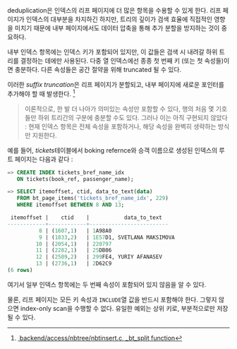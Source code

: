 
deduplication은 인덱스의 리프 페이지에 더 많은 항목을 수용할 수 있게 한다. 
리프 페이지가 인덱스의 대부분을 차지하긴 하지만, 트리의 깊이가 검색 효율에 직접적인 영향을 미치기 때문에 내부 페이지에서도 데이터 압축을 통해 추가 분할을 방지하는 것이 중요하다.

내부 인덱스 항목에는 인덱스 키가 포함되어 있지만, 이 값들은 검색 시 내려갈 하위 트리를 결정하는 데에만 사용된다. 다중 열 인덱스에선 종종 첫 번째 키 (또는 첫 속성들)이면 충분하다. 다른 속성들은 공간 절약을 위해 truncated 될 수 있다.

이러한 *suffix truncation*은 리프 페이지가 분할되고, 내부 페이지에 새로운 포인터를 추가해야 할 때 발생한다. [^1]

> 이론적으로, 한 발 더 나아가 의미있는 속성만 포함할 수 있다, 행의 처음 몇 기호들만 하위 트리간의 구분에 충분할 수도 있다. 그러나 이는 아직 구현되지 않았다 : 현재 인덱스 항목은 전체 속성을 포함하거나, 해당 속성을 완벽히 생략하는 방식만 지원한다.

예를 들어, *tickets*테이블에서 boking refernce와 승객 이름으로 생성된 인덱스의 루트 페이지는 다음과 같다 : 

```sql
=> CREATE INDEX tickets_bref_name_idx
   ON tickets(book_ref, passenger_name);

=> SELECT itemoffset, ctid, data_to_text(data)
   FROM bt_page_items('tickets_bref_name_idx', 229)
   WHERE itemoffset BETWEEN 8 AND 13;

 itemoffset |    ctid    |           data_to_text
------------+------------+-------------------------
          8 | (1607,1)   | 1A98A0
          9 | (1833,2)   | 1E57D1, SVETLANA MAKSIMOVA
         10 | (2054,1)   | 220797
         11 | (2282,1)   | 25DB06
         12 | (2509,2)   | 299FE4, YURIY AFANASEV
         13 | (2736,1)   | 2D62C9
(6 rows)
```

여기서 일부 인덱스 항목에는 두 번째 속성이 포함되어 있지 않음을 알 수 있다.

물론, 리프 페이지는 모든 키 속성과 `INCLUDE`열 값을 반드시 포함해야 한다. 그렇지 않으면 index-only scan을 수행할 수 없다.
유일한 예외는 상위 키로, 부분적으로만 저장될 수 있다.





[^1]:[ backend/access/nbtree/nbtinsert.c, _bt_split function](https://git.postgresql.org/gitweb/?p=postgresql.git;a=blob;f=src/backend/access/nbtree/nbtinsert.c;hb=REL_14_STABLE)